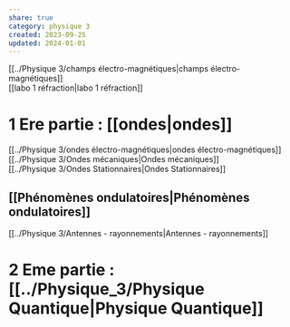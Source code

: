 ```yaml
---  
share: true  
category: physique 3  
created: 2023-09-25  
updated: 2024-01-01  
---  
```

  
[[../Physique 3/champs électro-magnétiques|champs électro-magnétiques]]  
[[labo 1 réfraction|labo 1 réfraction]]  
  
# 1 Ere partie : [[ondes|ondes]]  
[[../Physique 3/ondes électro-magnétiques|ondes électro-magnétiques]]  
[[../Physique 3/Ondes mécaniques|Ondes mécaniques]]  
[[../Physique 3/Ondes Stationnaires|Ondes Stationnaires]]  
  
  
## [[Phénomènes ondulatoires|Phénomènes ondulatoires]]  
  
[[../Physique 3/Antennes - rayonnements|Antennes - rayonnements]]  
# 2 Eme partie : [[../Physique_3/Physique Quantique|Physique Quantique]]  
